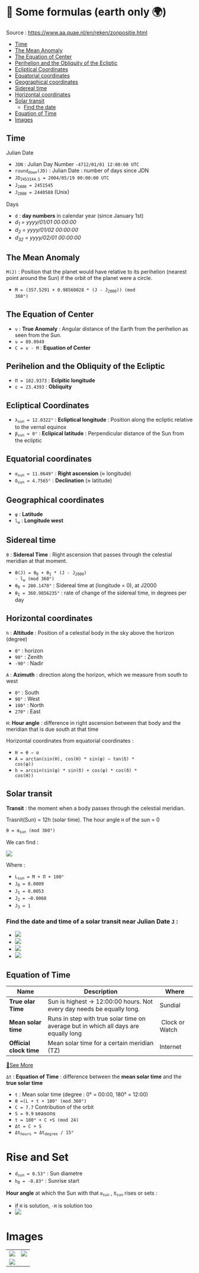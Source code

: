 # 🔭 Some formulas (earth only 🌍)

Source : https://www.aa.quae.nl/en/reken/zonpositie.html

- [Time](#time)
- [The Mean Anomaly](#mean-anomaly)
- [The Equation of Center](#eq-center)
- [Perihelion and the Obliquity of the Ecliptic](#ob-eq)
- [Ecliptical Coordinates](#eclip)
- [Equatorial coordinates](#equat)
- [Geographical coordinates](#geog)
- [Sidereal time](#sidereal)
- [Horizontal coordinates](#horiz)
- [Solar transit](#transit)
  - [Find the date](#find-date)
- [Equation of Time](#eot)
- [Images](#Images)

## <a id="time"></a>Time

Julian Date
 - `JDN` : Julian Day Number `-4712/01/01 12:00:00 UTC`
 - <code>round<sub>down</sub>(JD)</code> : Julian Date : number of days since JDN
 - <code>JD<sub>2453144.5</sub> = 2004/05/19 00:00:00 UTC</code>
 - <code>J<sub>2000</sub> = 2451545</code>
 - <code>J<sub>2000</sub> = 2440588</code> (Unix)

Days
 - `d` : **day numbers** in calendar year (since January 1st)
 - *d<sub>1</sub> = yyyy/01/01 00:00:00*
 - *d<sub>2</sub> = yyyy/01/02 00:00:00*
 - *d<sub>32</sub> = yyyy/02/01 00:00:00*

## <a id="mean-anomaly"></a>The Mean Anomaly
`M(J)` : Position that the planet would have relative to its perihelion (nearest point around the Sun) if the orbit of the planet were a circle.
 - <code>M = (357.5291 + 0.98560028 * (J - J<sub>2000</sub>)) (mod 360°)</code>

## <a id="eq-center"></a>The Equation of Center
 - `ν` : **True Anomaly** : Angular distance of the Earth from the perihelion as seen from the Sun.
 - `ν = 89.0949`
- `C = ν - M` : **Equation of Center**

## <a id="ob-eq"></a>Perihelion and the Obliquity of the Ecliptic
 - `Π = 102.9373` : **Eclpitic longitude**
 - `ε = 23.4393` : **Obliquity**

## <a id="eclip"></a>Ecliptical Coordinates
- <code>λ<sub>sun</sub> = 12.0322°</code> : **Ecliptical longitude** : Position along the ecliptic relative to the vernal equinox
- <code>β<sub>sun</sub> = 0°</code> : **Eclipical latitude** : Perpendicular distance of the Sun from the ecliptic


## <a id="equat"></a>Equatorial coordinates
- <code>α<sub>sun</sub> = 11.0649°</code> : **Right ascension** (≈ longitude)
- <code>δ<sub>sun</sub> = 4.7565°</code> : **Declination** (≈ latitude)

## <a id="geog"></a>Geographical coordinates
- `φ` : **Latitude**
- <code>l<sub>w</sub></code> : **Longitude west**

## <a id="sidereal"></a>Sidereal time

`θ` : **Sidereal Time** : Right ascension that passes through the celestial meridian at that moment.
- <code>θ(J) = θ<sub>0</sub> + θ<sub>1</sub> * (J - J<sub>2000</sub>) - l<sub>w</sub> (mod 360°)</code>
- <code>θ<sub>0</sub> = 280.1470°</code> : Sidereal time at (longitude = 0), at J2000
- <code>θ<sub>1</sub> = 360.9856235°</code> : rate of change of the sidereal time, in degrees per day

## <a id="horiz"></a>Horizontal coordinates
`h` : **Altitude** : Position of a celestial body in the sky above the horizon (degree)
 - `0°` : horizon
 - `90°` : Zenith
 - `-90°` : Nadir

`A` : **Azimuth** : direction along the horizon, which we measure from south to west
 - `0°` : South
 - `90°` : West
 - `180°` : North
 - `270°` : East

`H`: **Hour angle** : difference in right ascension between that body and the meridian that is due south at that time

Horizontal coordinates from equatorial coordinates :
- <code>H = θ − α</code>
- <code>A = arctan(sin(H), cos(H) * sin(φ) − tan(δ) * cos(φ))</code>
- <code>h = arcsin(sin(φ) * sin(δ) + cos(φ) * cos(δ) * cos(H))</code>

## <a id="transit"></a>Solar transit

**Transit** : the moment when a body passes through the celestial meridian.

Trasnit(Sun) = 12h (solar time). The hour angle
`H` of the sun = 0

<code>θ = α<sub>sun</sub> (mod 360°)</code>

We can find :

<img src="https://latex.codecogs.com/gif.latex?J_\text{transit} = J_{2000} + J_0 + l_\text{w} \frac{J_3}{360°} + J_1 \sin M + J_2 \sin(2 L_\text{sun}) \pmod{J_3} \label{eq:Jdoor}">

Where :

 - <code>L<sub>sun</sub> = M + Π + 180°</code>
 - <code>J<sub>0</sub> = 0.0009</code>
 - <code>J<sub>1</sub> = 0.0053</code>
 - <code>J<sub>2</sub> = −0.0068</code>
 - <code>J<sub>3</sub> = 1</code>


### <a id="find-date"></a>Find the date and time of a solar transit near Julian Date `J` :

- <img src="https://latex.codecogs.com/png.latex?n_x = \frac{J - J_{2000} - J_0}{J_3} -\frac{l_\text{w}}{360}">

- <img src="https://latex.codecogs.com/png.latex?n = \text{round}(n_x)">

- <img src="https://latex.codecogs.com/gif.latex?J_x=J+J_3 \times (n - n_x)">

- <img src="https://latex.codecogs.com/gif.latex?J_\text{transit} = J_x + J_1 \sin(M) + J_2 \sin(2L_\text{sun}) - \frac{H}{360} \times J_3">

## <a id="eot"></a>Equation of Time

Name | Description | Where
--- | --- | ---
**True olar Time** | Sun is highest -> 12:00:00 hours. Not every day needs be equally long. | Sundial
**Mean solar time** | Runs in step with true solar time on average but in which all days are equally long | Clock or Watch
**Official clock time** | Mean solar time for a certain meridian (TZ) | Internet
[🔗See More](https://en.wikipedia.org/wiki/Solar_time)

`Δt` : **Equation of Time** : difference between the **mean solar time** and the **true solar time**

- `t` : Mean solar time (degree : 0° = 00:00, 180° = 12:00)
- `θ =(L + t + 180° (mod 360°)`
- `C = 7.7` Contribution of the orbit
- `S = 9.9` seasons
- `t = 180° + C +S (mod 24)`
- `Δt = C + S`
- <code>Δt<sub>hours</sub> = Δt<sub>degree</sub> / 15°</code>

# Rise and Set

 - <code>d<sub>sun</sub> = 0.53°</code> : Sun diametre
 - <code>h<sub>0</sub> = -0.83°</code> : Sunrise start

**Hour angle** at which the Sun with that <code>α<sub>sun</sub></code> , <code>δ<sub>sun</sub></code> rises or sets :
- if `H` is solution, `-H` is solution too
- <img src="https://latex.codecogs.com/gif.latex?H_\text{t} =  \arccos \left ( \frac{\sin h_0 - \sin \varphi \times \sin \delta}{\cos \varphi \times \cos \delta} \right )">

# Images

<table>
  <tr>
    <td><img src="https://dr282zn36sxxg.cloudfront.net/datastreams/f-d%3A47987e14c8be51628fdc88654a1ddf519b4db5d028536c46ba589eab%2BIMAGE_THUMB_POSTCARD_TINY%2BIMAGE_THUMB_POSTCARD_TINY.1"></td>
    <td><img src="https://s22380.pcdn.co/wp-content/uploads/RA-Dec-wiki-Tom-RuenCC-BY-SA-3.0.jpg"></td>
  </tr>
  <tr>
    <td><img src="https://upload.wikimedia.org/wikipedia/commons/1/18/Meridian_on_celestial_sphere.png"></td>
  </tr>
</table>
